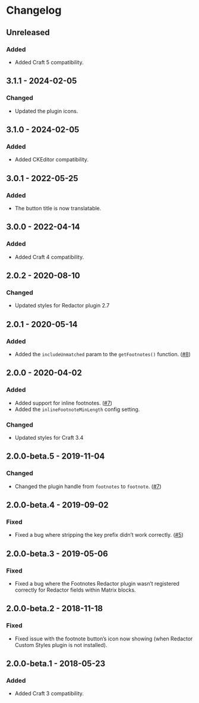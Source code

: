 # Changelog

## Unreleased

### Added
- Added Craft 5 compatibility.

## 3.1.1 - 2024-02-05

### Changed
- Updated the plugin icons.

## 3.1.0 - 2024-02-05

### Added
- Added CKEditor compatibility.

## 3.0.1 - 2022-05-25

### Added
- The button title is now translatable.

## 3.0.0 - 2022-04-14

### Added
- Added Craft 4 compatibility.

## 2.0.2 - 2020-08-10

### Changed
- Updated styles for Redactor plugin 2.7

## 2.0.1 - 2020-05-14

### Added
- Added the `includeUnmatched` param to the `getFootnotes()` function. ([#8](https://github.com/carlcs/craft-footnote/issues/8))

## 2.0.0 - 2020-04-02

### Added
- Added support for inline footnotes. ([#7](https://github.com/carlcs/craft-footnote/issues/7#issuecomment-595842870))
- Added the `inlineFootnoteMinLength` config setting.

### Changed
- Updated styles for Craft 3.4

## 2.0.0-beta.5 - 2019-11-04

### Changed
- Changed the plugin handle from `footnotes` to `footnote`. ([#7](https://github.com/carlcs/craft-footnote/issues/7))

## 2.0.0-beta.4 - 2019-09-02

### Fixed
- Fixed a bug where stripping the key prefix didn’t work correctly. ([#5](https://github.com/carlcs/craft-footnote/issues/5))

## 2.0.0-beta.3 - 2019-05-06

### Fixed
- Fixed a bug where the Footnotes Redactor plugin wasn’t registered correctly for Redactor fields within Matrix blocks.

## 2.0.0-beta.2 - 2018-11-18

### Fixed
- Fixed issue with the footnote button’s icon now showing (when Redactor Custom Styles plugin is not installed).

## 2.0.0-beta.1 - 2018-05-23

### Added
- Added Craft 3 compatibility.
